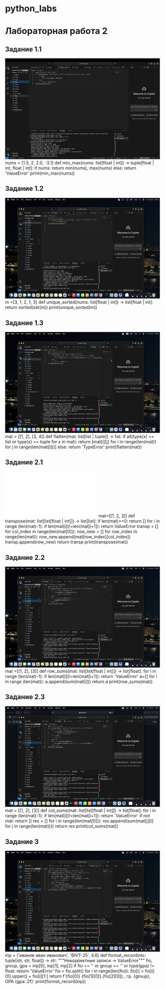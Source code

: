 # python_labs

# Лабораторная работа 2
## Задание 1.1
![скриншот задания 1](/scr/2%20лаба/img/1..1.png)
    nums = [1.5, 2, 2.0, -3.1]
    def min_max(nums: list[float | int]) -> tuple[float | int, float | int]:
        if nums:
            return min(nums), max(nums)
        else:
            return 'ValueError'
    print(min_max(nums))
## Задание 1.2
![скриншот задания 1](/scr/2%20лаба/img/1.2.png)
    m =[3, 1, 2, 1, 3]
    def unique_sorted(nums: list[float | int]) -> list[float | int]:
        return sorted(set(m))
    print(unique_sorted(m))
## Задание 1.3
![скриншот задания 1](/scr/2%20лаба/img/1.3.png)
    mat = [[1, 2], [3, 4]]
    def flatten(mat: list[list | tuple]) -> list:
        if all(type(x) == list or type(x) == tuple for x in mat):
            return [mat[i][j] for i in range(len(mat)) for j in range(len(mat[i]))]
        else:
            return 'TypeError'
    print(flatten(mat))
## Задание 2.1
![скриншот задания 2](/scr/2%20лаба/2.1.py)
    mat=[[1, 2, 3]]
    def transpose(mat: list[list[float | int]]) -> list[list]:
        if len(mat)==0:
            return []
        for i in range (len(mat)-1):
            if len(mat[i])!=len(mat[i+1]):
                return ValueError
        transp = []
        for col_index in range(len(mat[0])):
            row_new = []
            for row_index in range(len(mat)):
                row_new.append(mat[row_index][col_index])
            transp.append(row_new)
        return transp
    print(transpose(mat))
## Задание 2.2
![скриншот задания 2](/scr/2%20лаба/img/2.2.png)
    mat =[[1, 2], [3]]
    def row_sums(mat: list[list[float | int]]) -> list[float]:
        for i in range (len(mat)-1):
            if len(mat[i])!=len(mat[i+1]):
                return 'ValueError'
        a=[]
        for i in range (len(mat)):
            a.append(sum(mat[i]))
        return a
    print(row_sums(mat))
## Задание 2.3
![скриншот задания 2](/scr/2%20лаба/img/2.3.png) 
    mat = [[1, 2], [3]]
    def col_sums(mat: list[list[float | int]]) -> list[float]:
        for i in range (len(mat)-1):
            if len(mat[i])!=len(mat[i+1]):
                return 'ValueError'
        if not mat:
            return []
        res = []
        for i in range(len(mat[0])):
            res.append(sum(mat[j][i] for j in range(len(mat))))
        return res
    print(col_sums(mat))
 ## Задание 3
![скриншот задания 3](/scr/2%20лаба/img/3..png)
    inp = ('иванов иван иванович', 'BIVT-25', 4.6)
    def format_record(rec: tuple[str, str, float]) -> str:
        """Некорректные записи -> ValueError"""
        fio, group, gpa = inp[0], inp[1], inp[2]
        if fio == '' or group == '' or type(gpa) != float:
            return 'ValueError'
        fio = fio.split()
        for i in range(len(fio)):
            fio[i] = fio[i][0].upper() + fio[i][1:]
        return f'{fio[0]} {fio[1][0]}.{fio[2][0]}., гр. {group}, GPA {gpa:.2f}'
    print(format_record(inp)) 

